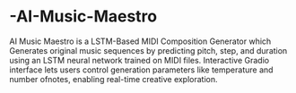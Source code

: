 # -AI-Music-Maestro
AI Music Maestro is a LSTM-Based MIDI Composition Generator which  Generates original music sequences by predicting pitch, step, and duration using an LSTM neural  network trained on MIDI files.
Interactive Gradio interface lets users control generation parameters like temperature and number ofnotes, enabling real-time creative exploration.
